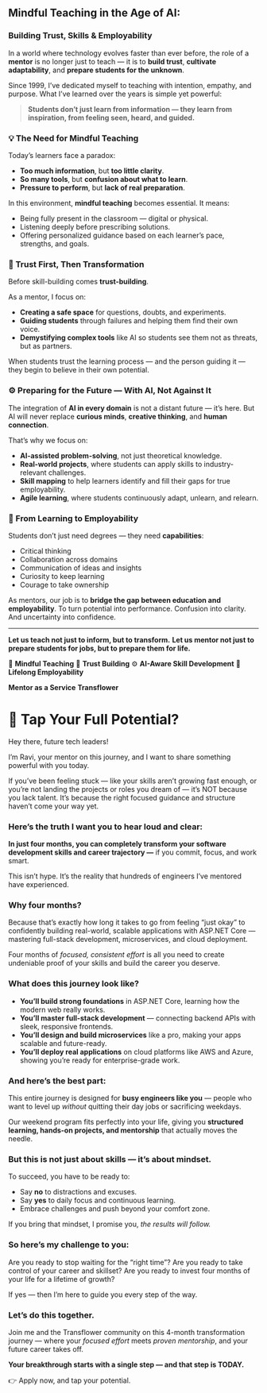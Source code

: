 ## Mindful Teaching in the Age of AI:

### Building Trust, Skills & Employability

In a world where technology evolves faster than ever before, the role of a **mentor** is no longer just to teach — it is to **build trust**, **cultivate adaptability**, and **prepare students for the unknown**.

Since 1999, I’ve dedicated myself to teaching with intention, empathy, and purpose. What I’ve learned over the years is simple yet powerful:

> **Students don’t just learn from information — they learn from inspiration, from feeling seen, heard, and guided.**

### 💡 The Need for Mindful Teaching

Today’s learners face a paradox:

* **Too much information**, but **too little clarity**.
* **So many tools**, but **confusion about what to learn**.
* **Pressure to perform**, but **lack of real preparation**.

In this environment, **mindful teaching** becomes essential. It means:

* Being fully present in the classroom — digital or physical.
* Listening deeply before prescribing solutions.
* Offering personalized guidance based on each learner’s pace, strengths, and goals.

### 🤝 Trust First, Then Transformation

Before skill-building comes **trust-building**.

As a mentor, I focus on:

* **Creating a safe space** for questions, doubts, and experiments.
* **Guiding students** through failures and helping them find their own voice.
* **Demystifying complex tools** like AI so students see them not as threats, but as partners.

When students trust the learning process — and the person guiding it — they begin to believe in their own potential.

### ⚙️ Preparing for the Future — With AI, Not Against It

The integration of **AI in every domain** is not a distant future — it’s here. But AI will never replace **curious minds**, **creative thinking**, and **human connection**.

That’s why we focus on:

* **AI-assisted problem-solving**, not just theoretical knowledge.
* **Real-world projects**, where students can apply skills to industry-relevant challenges.
* **Skill mapping** to help learners identify and fill their gaps for true employability.
* **Agile learning**, where students continuously adapt, unlearn, and relearn.

### 🚀 From Learning to Employability

Students don’t just need degrees — they need **capabilities**:

* Critical thinking
* Collaboration across domains
* Communication of ideas and insights
* Curiosity to keep learning
* Courage to take ownership

As mentors, our job is to **bridge the gap between education and employability**. To turn potential into performance. Confusion into clarity. And uncertainty into confidence.

---

**Let us teach not just to inform, but to transform.**
**Let us mentor not just to prepare students for jobs, but to prepare them for life.**

🧠 **Mindful Teaching**
🤝 **Trust Building**
⚙️ **AI-Aware Skill Development**
🌱 **Lifelong Employability**

**Mentor as a Service**
**Transflower**

# 🚀 **Tap Your Full Potential?**

Hey there, future tech leaders!

I’m Ravi, your mentor on this journey, and I want to share something powerful with you today.

If you’ve been feeling stuck — like your skills aren’t growing fast enough, or you’re not landing the projects or roles you dream of — it’s NOT because you lack talent. It’s because the right focused guidance and structure haven’t come your way yet.


### Here’s the truth I want you to hear loud and clear:

**In just four months, you can completely transform your software development skills and career trajectory —** if you commit, focus, and work smart.

This isn’t hype. It’s the reality that hundreds of engineers I’ve mentored have experienced.


### Why four months?

Because that’s exactly how long it takes to go from feeling “just okay” to confidently building real-world, scalable applications with ASP.NET Core — mastering full-stack development, microservices, and cloud deployment.

Four months of *focused, consistent effort* is all you need to create undeniable proof of your skills and build the career you deserve.


### What does this journey look like?

* **You’ll build strong foundations** in ASP.NET Core, learning how the modern web really works.
* **You’ll master full-stack development** — connecting backend APIs with sleek, responsive frontends.
* **You’ll design and build microservices** like a pro, making your apps scalable and future-ready.
* **You’ll deploy real applications** on cloud platforms like AWS and Azure, showing you’re ready for enterprise-grade work.

### And here’s the best part:

This entire journey is designed for **busy engineers like you** — people who want to level up *without* quitting their day jobs or sacrificing weekdays.

Our weekend program fits perfectly into your life, giving you **structured learning, hands-on projects, and mentorship** that actually moves the needle.

### But this is not just about skills — it’s about mindset.

To succeed, you have to be ready to:

* Say **no** to distractions and excuses.
* Say **yes** to daily focus and continuous learning.
* Embrace challenges and push beyond your comfort zone.

If you bring that mindset, I promise you, *the results will follow.*


### So here’s my challenge to you:

Are you ready to stop waiting for the “right time”?
Are you ready to take control of your career and skillset?
Are you ready to invest four months of your life for a lifetime of growth?

If yes — then I’m here to guide you every step of the way.



### Let’s do this together.

Join me and the Transflower community on this 4-month transformation journey — where your *focused effort* meets *proven mentorship*, and your future career takes off.



**Your breakthrough starts with a single step — and that step is TODAY.**

👉 Apply now, and tap your potential.


